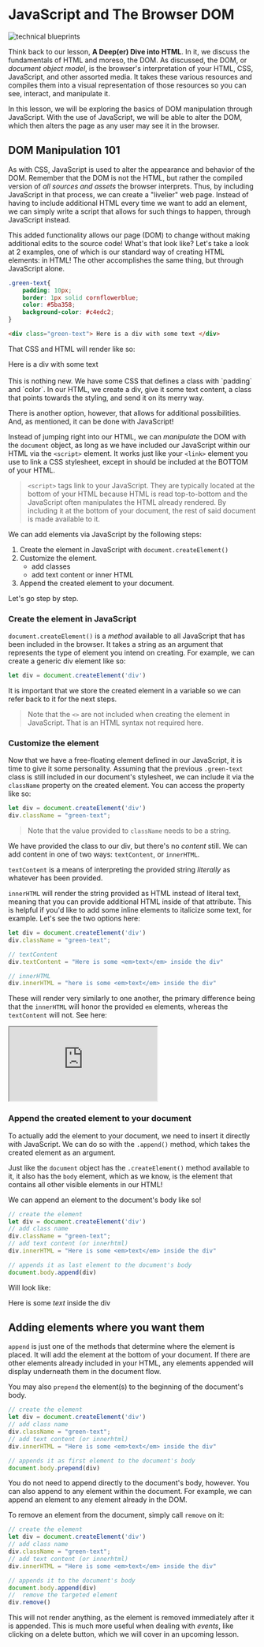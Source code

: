 # JavaScript and The Browser DOM
![technical blueprints](https://res.cloudinary.com/btvca/image/upload/v1605811042/blueprint-4056027_1280_ztranq.jpg)

Think back to our lesson, **A Deep(er) Dive into HTML**. In it, we discuss the fundamentals of HTML and moreso, the DOM. As discussed, the DOM, or *document object model*, is the browser's interpretation of your HTML, CSS, JavaScript, and other assorted media. It takes these various resources and compiles them into a visual representation of those resources so you can see, interact, and manipulate it. 

In this lesson, we will be exploring the basics of DOM manipulation through JavaScript. With the use of JavaScript, we will be able to alter the DOM, which then alters the page as any user may see it in the browser. 

## DOM Manipulation 101

As with CSS, JavaScript is used to alter the appearance and behavior of the DOM. Remember that the DOM is not the HTML, but rather the compiled version of *all sources and assets* the browser interprets. Thus, by including JavaScript in that process, we can create a "livelier" web page. Instead of having to include additional HTML every time we want to add an element, we can simply write a script that allows for such things to happen, through JavaScript instead.

This added functionality allows our page (DOM) to change without making additional edits to the source code! What's that look like? Let's take a look at 2 examples, one of which is our standard way of creating HTML elements: in HTML! The other accomplishes the same thing, but through JavaScript alone.

```css
.green-text{
    padding: 10px;
    border: 1px solid cornflowerblue;
    color: #5ba358;
    background-color: #c4edc2;
}
```
```html
<div class="green-text"> Here is a div with some text </div>
```
That CSS and HTML will render like so:

<div style={{padding:"10px", border: "1px solid cornflowerblue", color:"#5ba358", backgroundColor:"#c4edc2"}}>Here is a div with some text</div>

<br/>
This is nothing new. We have some CSS that defines a class with `padding` and `color`. In our HTML, we create a div, give it some text content, a class that points towards the styling, and send it on its merry way. 

There is another option, however, that allows for additional possibilities. And, as mentioned, it can be done with JavaScript!

Instead of jumping right into our HTML, we can *manipulate* the DOM with the `document` object, as long as we have included our JavaScript within our HTML via the `<script>` element. It works just like your `<link>` element you use to link a CSS stylesheet, except in should be included at the BOTTOM of your HTML. 

> `<script>` tags link to your JavaScript. They are typically located at the bottom of your HTML because HTML is read top-to-bottom and the JavaScript often manipulates the HTML already rendered. By including it at the bottom of your document, the rest of said document is made available to it.

We can add elements via JavaScript by the following steps:

1. Create the element in JavaScript with `document.createElement()`
2. Customize the element.
    - add classes
    - add text content or inner HTML
3. Append the created element to your document.

Let's go step by step.

### Create the element in JavaScript

`document.createElement()` is a *method* available to all JavaScript that has been included in the browser. It takes a string as an argument that represents the type of element you intend on creating. For example, we can create a generic div element like so:

```js
let div = document.createElement('div')
```
It is important that we store the created element in a variable so we can refer back to it for the next steps. 

>Note that the `<>` are not included when creating the element in JavaScript.  That is an HTML syntax not required here.

### Customize the element

Now that we have a free-floating element defined in our JavaScript, it is time to give it some personality.  Assuming that the previous `.green-text` class is still included in our document's stylesheet, we can include it via the `className` property on the created element. You can access the property like so:

```js
let div = document.createElement('div')
div.className = "green-text";
```
> Note that the value provided to `className` needs to be a string.

We have provided the class to our div, but there's no *content* still. We can add content in one of two ways: `textContent`, or `innerHTML`.

`textContent` is a means of interpreting the provided string *literally* as whatever has been provided.

`innerHTML` will render the string provided as HTML instead of literal text, meaning that you can provide additional HTML inside of that attribute. This is helpful if you'd like to add some inline elements to italicize some text, for example. Let's see the two options here:

```js
let div = document.createElement('div')
div.className = "green-text";

// textContent
div.textContent = "Here is some <em>text</em> inside the div"

// innerHTML
div.innerHTML = "here is some <em>text</em> inside the div"
```

These will render very similarly to one another, the primary difference being that the `innerHTML` will honor the provided `em` elements, whereas the `textContent` will not. See here: 

<div class="glitch-embed-wrap" style={{height: "420px", width: "100%"}}>
  <iframe
    src="https://glitch.com/embed/#!/embed/textcontent-vs-innerhtml-example?path=style.css&previewSize=100&attributionHidden=true"
    title="textcontent-vs-innerhtml-example on Glitch"
    allow="geolocation; microphone; camera; midi; vr; encrypted-media"
    style={{height: "100%", width: "100%", border: "0"}}>
  </iframe>
</div>

### Append the created element to your document

To actually add the element to your document, we need to insert it directly with JavaScript. We can do so with the `.append()` method, which takes the created element as an argument.

Just like the `document` object has the `.createElement()` method available to it, it also has the `body` element, which as we know, is the element that contains all other visible elements in our HTML! 

We can append an element to the document's body like so!

```js
// create the element
let div = document.createElement('div')
// add class name
div.className = "green-text";
// add text content (or innerhtml)
div.innerHTML = "Here is some <em>text</em> inside the div"

// appends it as last element to the document's body
document.body.append(div)
```
Will look like:

<div style={{padding:"10px", border: "1px solid cornflowerblue", color:"#5ba358", backgroundColor:"#c4edc2"}}>Here is some <em>text</em> inside the div</div>

## Adding elements where you want them

`append` is just one of the methods that determine where the element is placed. It will add the element at the bottom of your document. If there are other elements already included in your HTML, any elements appended will display underneath them in the document flow.

You may also `prepend` the element(s) to the beginning of the document's body.

```js
// create the element
let div = document.createElement('div')
// add class name
div.className = "green-text";
// add text content (or innerhtml)
div.innerHTML = "Here is some <em>text</em> inside the div"

// appends it as first element to the document's body 
document.body.prepend(div)
```

You do not need to append directly to the document's body, however. You can also append to any element within the document. For example, we can append an element to any element already in the DOM. 



To remove an element from the document, simply call `remove` on it:

```js
// create the element
let div = document.createElement('div')
// add class name
div.className = "green-text";
// add text content (or innerhtml)
div.innerHTML = "Here is some <em>text</em> inside the div"

// appends it to the document's body
document.body.append(div)
//  remove the targeted element
div.remove()
```

This will not render anything, as the element is removed immediately after it is appended. This is much more useful when dealing with *events*, like clicking on a delete button, which we will cover in an upcoming lesson. 

